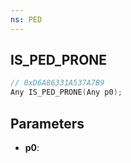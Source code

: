 ```yaml
---
ns: PED
---
```

## IS_PED_PRONE

```c
// 0xD6A86331A537A7B9
Any IS_PED_PRONE(Any p0);
```

## Parameters
* **p0**:
